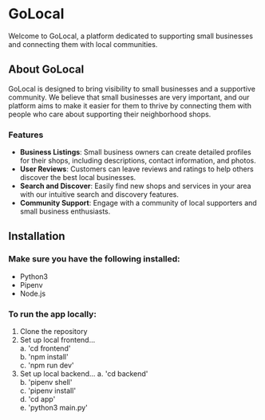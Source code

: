 # GoLocal
Welcome to GoLocal, a platform dedicated to supporting small businesses and connecting them with local communities.

## About GoLocal
GoLocal is designed to bring visibility to small businesses and a supportive community. We believe that small businesses are very important, and our platform aims to make it easier for them to thrive by connecting them with people who care about supporting their neighborhood shops.

### Features
- **Business Listings**: Small business owners can create detailed profiles for their shops, including descriptions, contact information, and photos.
- **User Reviews**: Customers can leave reviews and ratings to help others discover the best local businesses.
- **Search and Discover**: Easily find new shops and services in your area with our intuitive search and discovery features.
- **Community Support**: Engage with a community of local supporters and small business enthusiasts.

## Installation
### Make sure you have the following installed:
- Python3
- Pipenv
- Node.js

### To run the app locally:
1. Clone the repository
2. Set up local frontend... \
a. 'cd frontend' \
b. 'npm install' \
c. 'npm run dev'
3. Set up local backend...
a. 'cd backend' \
b. 'pipenv shell' \
c. 'pipenv install' \
d. 'cd app' \
e. 'python3 main.py'
